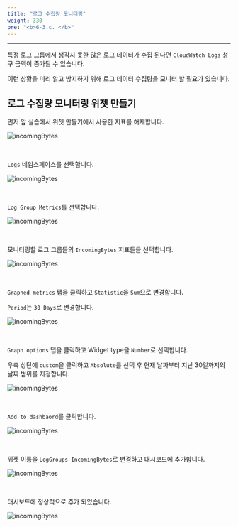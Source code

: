 ```yaml
---
title: "로그 수집량 모니터링"
weight: 330
pre: "<b>6-3.c. </b>"
---
```

***

특정 로그 그룹에서 생각지 못한 많은 로그 데이터가 수집 된다면 `CloudWatch Logs` 청구 금액이 증가될 수 있습니다.

이런 상황을 미리 알고 방지하기 위해 로그 데이터 수집량을 모니터 할 필요가 있습니다.

## 로그 수집량 모니터링 위젯 만들기

먼저 앞 실습에서 위젯 만들기에서 사용한 지표를 해제합니다.

![incomingBytes](/images/workshop3/log-bill-1.png)

&nbsp;

`Logs` 네임스페이스를 선택합니다.

![incomingBytes](/images/workshop3/log-bill-2.png)

&nbsp;

`Log Group Metrics`를 선택합니다.

![incomingBytes](/images/workshop3/log-bill-3.png)

&nbsp;

모니터링할 로그 그룹들의 `IncomingBytes` 지표들을 선택합니다.

![incomingBytes](/images/workshop3/log-bill-4.png)

&nbsp;

`Graphed metrics` 탭을 클릭하고 `Statistic`을 `Sum`으로 변경합니다.

`Period`는 `30 Days`로 변경합니다.

![incomingBytes](/images/workshop3/log-bill-5.png)

&nbsp;

`Graph options` 탭을 클릭하고 Widget type을 `Number`로 선택합니다. 

우측 상단에 `custom`을 클릭하고 `Absolute`를 선택 후 현재 날짜부터 지난 30일까지의 날짜 범위를 지정합니다.

![incomingBytes](/images/workshop3/log-bill-6.png)

&nbsp;

`Add to dashbaord`를 클릭합니다.

![incomingBytes](/images/workshop3/log-bill-7.png)

&nbsp;

위젯 이름을 `LogGroups IncomingBytes`로 변경하고 대시보드에 추가합니다.

![incomingBytes](/images/workshop3/log-bill-8.png)

&nbsp;

대시보드에 정상적으로 추가 되었습니다.

![incomingBytes](/images/workshop3/log-bill-9.png)